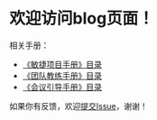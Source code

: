 # 欢迎访问blog页面！

相关手册：
- [《敏捷项目手册》目录](https://github.com/ibehujun/blog/issues/1)
- [《团队教练手册》目录](https://github.com/ibehujun/blog/issues/2)
- [《会议引导手册》目录](https://github.com/ibehujun/blog/issues/3)

如果你有反馈，欢迎[提交Issue](https://github.com/ibehujun/blog/issues/new)，谢谢！
